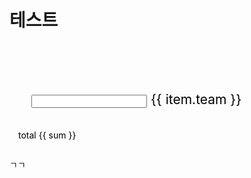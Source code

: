# 테스트

<div class="people">
  <div class="people__group">
    <span
      v-for="(item, index) in peopleList"
      :key="index"
      class="input"
    >
      <input
        :id="item.id"
        v-model="item.number"
        type="number"
        class="input__field"
        maxlength="3"
        onKeyPress="if (this.value.length == 3) return false;"
      >
      <label
        :for="item.id"
        class="input__label"
      >
        <span class="input__label-content">{{ item.team }}</span>
      </label>
    </span>
  </div>

  <p class="people__total">
    total <span>{{ sum }}</span>
  </p>
</div>

<div class="">
  ㄱㄱ
</div>

<script>
// import Vue from 'vue';
// import VueTabulator from 'vue-tabulator';

// Vue.use(VueTabulator);

export default {
  name: 'equipment',
  data() {
    return {
      peopleList: [
        {
          id: 'ebayMaintenance',
          number: '57',
          team: 'ebay maintenance'
        },
        {
          id: 'ebay UI',
          number: '14',
          team: 'ebay UI'
        },
        {
          id: 'ebaySalesManager',
          number: '3',
          team: 'ebay 통합판매툴'
        },
        {
          id: 'digitalMarketing',
          number: '7',
          team: 'digital marketing'
        }
      ]
    }
  },
  computed: {
    sum: function() {
      const numberArray = this.peopleList;
      const result = numberArray.map(item => Number(item.number));
      return result.reduce((accumulator, currentValue) => Number(accumulator + currentValue));
    },
  },
  mounted() {
    this.inputField();
  },
  methods: {
    inputField() {
      const inputFieldElement = document.querySelectorAll('.input__field');
      const filledClass = 'input--filled';
      inputFieldElement.forEach(e => {
        if (e.value.trim() !== '') {
          e.parentNode.classList.add(filledClass);
        }

        e.addEventListener('blur', (e) => {
          const element = e.target;
          element.value.trim() === '' ? element.parentNode.classList.remove(filledClass) : element.parentNode.classList.add(filledClass);
        });
      });
    }
  }
}
</script>

<style lang="less">
  .input {
    z-index: 1;
    display: inline-block;
    position: relative;
    max-width: 350px;
    width: calc(100% - 2em);
    margin: 3em 1em 1em;
    font-size: 150%;
    vertical-align: top;

    &__field {
      float: right;
      display: block;
      box-sizing: border-box;
      border-radius: 0;
      position: relative;
      width: 100%;
      padding: 0.4em 0.25em;
      color: #000;
      background: transparent;
      border: none;
      font-size: 1.55em;
      font-weight: bold;
      font-family: "Helvetica Neue", Helvetica, Arial, sans-serif;
      text-align: center;
      -webkit-appearance: none; /* for box shadows to show on iOS */

      &:focus {
        outline: none;
      }
    }

    &__label {
      position: absolute;
      box-sizing: border-box;
      width: 100%;
      padding: 0 1em;
      color: #000;
      font-size: 70.25%;
      font-weight: bold;
      -webkit-font-smoothing: antialiased;
      -moz-osx-font-smoothing: grayscale;
      -webkit-touch-callout: none;
      user-select: none;
      pointer-events: none;

      &::before,
      &::after {
        content: '';
        z-index: -1;
        position: absolute;
        left: 0;
        width: 100%;
        height: 4px;
        background: #000;
        transition: transform 0.3s;
      }

      &::before {
        top: 0;
      }

      &::after {
        bottom: 0;
      }
    }

    &__label-content {
      display: block;
      position: relative;
      box-sizing: border-box;
      width: 100%;
      padding: 1.6em 0;
      transition: transform 0.3s;
    }
  }

  .input__field:focus + .input__label .input__label-content,
  .input--filled .input__label-content {
    transform: translate3d(0, -90%, 0);
  }

  .input__field:focus + .input__label::before,
  .input--filled .input__label::before {
    transform: translate3d(0, -0.5em, 0);
  }

  .input__field:focus + .input__label::after,
  .input--filled .input__label::after {
    transform: translate3d(0, 0.5em, 0);
  }

  .people {
    display: grid;
    padding: 1em;
    color: #000;

    &__group {
      display: grid;
      /* grid-template-columns: repeat(2, 1fr); */
      grid-template-columns: repeat(auto-fill, minmax(300px, 2fr));
      grid-gap: 1em;
    }

    &__total {
      display: grid;
      font-size: 180%;
      font-weight: bold;
      line-height: 50px;
      text-align: center;
    }
  }
</style>